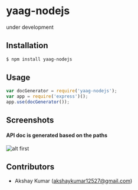 # yaag-nodejs

under development


## Installation

```sh
$ npm install yaag-nodejs
```

## Usage

```js
var docGenerator = require('yaag-nodejs');
var app = require('express')();
app.use(docGenerator());
```
## Screenshots

#### API doc is generated based on the paths
![alt first](https://raw.github.com/betacraft/yaag/master/1.png)

## Contributors 

* Akshay Kumar (akshaykumar12527@gmail.com)

